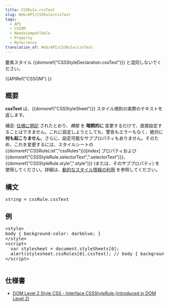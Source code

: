 ```yaml
---
title: CSSRule.cssText
slug: Web/API/CSSRule/cssText
tags:
  - API
  - CSSOM
  - NeedsCompatTable
  - Property
  - Referrence
translation_of: Web/API/CSSRule/cssText
---
```

<p>要素スタイル {{domxref("CSSStyleDeclaration.cssText")}} と混同しないでください。</p>

<div>{{APIRef("CSSOM") }}</div>

<h2 id="Summary" name="Summary">概要</h2>

<p><strong>cssText</strong> は、{{domxref("CSSStyleSheet")}} スタイル規則の実際のテキストを返します。</p>

<p>補足: <a href="https://www.w3.org/TR/cssom-1/#changes-from-5-december-2013">仕様に明記</a> されたとおり、<em>機能</em> を <strong>暗黙的に</strong> 変更するだけで、直接設定することはできません。これに設定しようとしても、警告もエラーもなく、絶対に<strong>何も起こりません</strong>。さらに、設定可能なサブプロパティもありません。そのため、これを変更するには、スタイルシートの {{domxref("CSSRuleList","cssRules")}}[<em>index</em>] プロパティおよび {{domxref("CSSStyleRule.selectorText",".selectorText")}}、{{domxref("CSSStyleRule.style",".style")}} (または、そのサブプロパティ) を使用してください。詳細は、<a href="/ja/docs/DOM/Using_dynamic_styling_information">動的なスタイル情報の利用</a> を参照してください。</p>

<h2 id="Syntax" name="Syntax">構文</h2>

<pre class="syntaxbox"><em>string</em> = cssRule.cssText</pre>

<h2 id="Example" name="Example">例</h2>

<pre class="brush:html;">&lt;style&gt;
body { background-color: darkblue; }
&lt;/style&gt;
&lt;script&gt;
  var stylesheet = document.styleSheets[0];
  alert(stylesheet.cssRules[0].cssText); // body { background-color: darkblue; }
&lt;/script&gt;

</pre>

<h2 id="Specification" name="Specification">仕様書</h2>

<ul>
 <li><a href="http://www.w3.org/TR/DOM-Level-2-Style/css.html#CSS-CSSRule">DOM Level 2 Style CSS - Interface CSSStyleRule (introduced in DOM Level 2)</a></li>
</ul>
